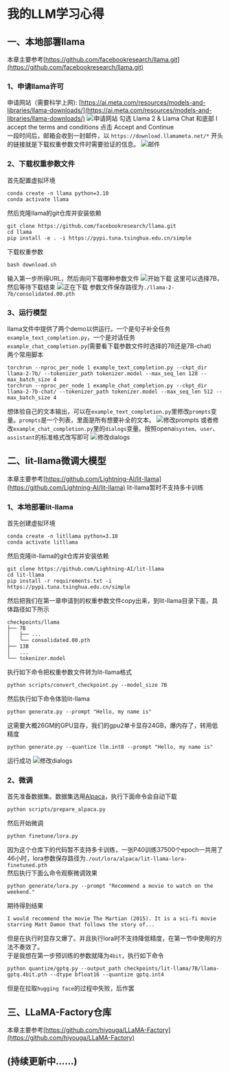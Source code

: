 # 我的LLM学习心得

## 一、本地部署llama
本章主要参考[https://github.com/facebookresearch/llama.git](https://github.com/facebookresearch/llama.git)
### 1、申请llama许可
申请网站（需要科学上网): [https://ai.meta.com/resources/models-and-libraries/llama-downloads/](https://ai.meta.com/resources/models-and-libraries/llama-downloads/)
![申请网站](images/applying-web.jpg)
勾选 Llama 2 & Llama Chat 和底部 I accept the terms and conditions 点击 Accept and Continue  
一段时间后，邮箱会收到一封邮件，以 `https://download.llamameta.net/*` 开头的链接就是下载权重参数文件时需要验证的信息。
![邮件](images/applying-url.jpg)
### 2、下载权重参数文件
首先配置虚拟环境
```
conda create -n llama python=3.10
conda activate llama
```
然后克隆llama的git仓库并安装依赖
```
git clone https://github.com/facebookresearch/llama.git 
cd llama
pip install -e . -i https://pypi.tuna.tsinghua.edu.cn/simple
```
下载权重参数
```commandline
bash download.sh
```
输入第一步所得URL，然后询问下载哪种参数文件
![开始下载](images/download.jpg)
这里可以选择7B，然后等待下载结束
![正在下载](images/downloading.jpg)
参数文件保存路径为`./llama-2-7b/consolidated.00.pth`
### 3、运行模型
llama文件中提供了两个demo以供运行。一个是句子补全任务`example_text_completion.py`，一个是对话任务 `example_chat_completion.py`(需要看下载参数文件时选择的7B还是7B-chat)  
两个常用脚本
```commandline
torchrun --nproc_per_node 1 example_text_completion.py --ckpt_dir llama-2-7b/ --tokenizer_path tokenizer.model --max_seq_len 128 --max_batch_size 4
torchrun --nproc_per_node 1 example_chat_completion.py --ckpt_dir llama-2-7b-chat/ --tokenizer_path tokenizer.model --max_seq_len 512 --max_batch_size 4
```
想体验自己的文本输出，可以在`example_text_completion.py`里修改`prompts`变量。`prompts`是一个列表，里面是所有想要补全的文本。
![修改prompts](images/prompts.jpg)
或者修改`example_chat_completion.py`里的`dialogs`变量。按照openai`system`、`user`、`assistant`的标准格式改写即可
![修改dialogs](images/dialogs.jpg)

## 二、lit-llama微调大模型
本章主要参考[https://github.com/Lightning-AI/lit-llama](https://github.com/Lightning-AI/lit-llama)
lit-llama暂时不支持多卡训练
### 1、本地部署lit-llama
首先创建虚拟环境
```
conda create -n litllama python=3.10
conda activate litllama
```
然后克隆lit-llama的git仓库并安装依赖
```
git clone https://github.com/Lightning-AI/lit-llama
cd lit-llama
pip install -r requirements.txt -i https://pypi.tuna.tsinghua.edu.cn/simple
```
然后把我们在第一章申请到的权重参数文件copy出来，到lit-llama目录下面，具体路径如下所示
```commandline
checkpoints/llama
├── 7B
│   ├── ...
│   └── consolidated.00.pth
├── 13B
│   ...
└── tokenizer.model
```
执行如下命令把权重参数文件转为lit-llama格式
```commandline
python scripts/convert_checkpoint.py --model_size 7B
```
然后执行如下命令体验lit-llama
```commandline
python generate.py --prompt "Hello, my name is"
```
这需要大概26GM的GPU显存，我们的gpu2单卡显存24GB，爆内存了，转用低精度
```commandline
python generate.py --quantize llm.int8 --prompt "Hello, my name is"
```
运行成功
![修改dialogs](images/lit-llama.jpg)
### 2、微调
首先准备数据集。数据集选用[Alpaca](https://github.com/tatsu-lab/stanford_alpaca)，执行下面命令会自动下载
```commandline
python scripts/prepare_alpaca.py
```
然后开始微调
```commandline
python finetune/lora.py
```
因为这个仓库下的代码暂不支持多卡训练，一张P40训练37500个epoch一共用了46小时，lora参数保存路径为`./out/lora/alpaca/lit-llama-lora-finetuned.pth`  
然后执行下面么命令观察微调效果
```commandline
python generate/lora.py --prompt "Recommend a movie to watch on the weekend."
```
期待得到结果
```commandline
I would recommend the movie The Martian (2015). It is a sci-fi movie starring Matt Damon that follows the story of...
```
但是在执行时显存又爆了。并且执行lora时不支持降低精度，在第一节中使用的方法不奏效了。  
于是我想在第一步预训练的参数就降为`4bit`，执行如下命令
```commandline
python quantize/gptq.py --output_path checkpoints/lit-llama/7B/llama-gptq.4bit.pth --dtype bfloat16 --quantize gptq.int4
```
但是在拉取`hugging face`的过程中失败，后作罢

## 三、LLaMA-Factory仓库
本章主要参考[https://github.com/hiyouga/LLaMA-Factory](https://github.com/hiyouga/LLaMA-Factory)
## (持续更新中......)